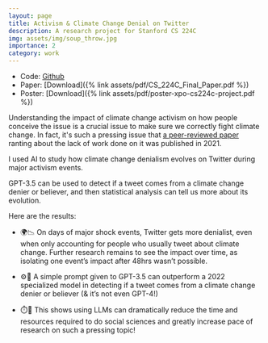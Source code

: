 ```yaml
---
layout: page
title: Activism & Climate Change Denial on Twitter
description: A research project for Stanford CS 224C
img: assets/img/soup_throw.jpg
importance: 2
category: work
---
```


- Code: [Github](https://github.com/axelpey/llm4ccdenial-twitter)
- Paper: [Download]({% link assets/pdf/CS_224C_Final_Paper.pdf %})
- Poster: [Download]({% link assets/pdf/poster-xpo-cs224c-project.pdf %})

Understanding the impact of climate change activism on how people conceive the issue is a crucial issue to make sure we correctly fight climate change. In fact, it's such a pressing issue that [a peer-reviewed paper](https://doi.org/10.1002/wcc.683) ranting about the lack of work done on it was published in 2021.

I used AI to study how climate change denialism evolves on Twitter during major activism events.

GPT-3.5 can be used to detect if a tweet comes from a climate change denier or believer, and then statistical analysis can tell us more about its evolution.

Here are the results:

- 🌍📉 On days of major shock events, Twitter gets more denialist, even when only accounting for people who usually tweet about climate change. Further research remains to see the impact over time, as isolating one event’s impact after 48hrs wasn’t possible.

- ⚙️🧠 A simple prompt given to GPT-3.5 can outperform a 2022 specialized model in detecting if a tweet comes from a climate change denier or believer (& it’s not even GPT-4!)

- ⏱️💼 This shows using LLMs can dramatically reduce the time and resources required to do social sciences and greatly increase pace of research on such a pressing topic!
